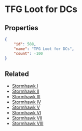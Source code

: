 # TFG Loot for DCs

<no description available>

## Properties

```json
{
    "id": 588,
    "name": "TFG Loot for DCs",
    "count": -100
}
```

## Related

- [Stormhawk I](../items/18026-stormhawk-i.md)
- [Stormhawk II](../items/18027-stormhawk-ii.md)
- [Stormhawk III](../items/18028-stormhawk-iii.md)
- [Stormhawk IV](../items/18029-stormhawk-iv.md)
- [Stormhawk V](../items/18030-stormhawk-v.md)
- [Stormhawk VI](../items/18031-stormhawk-vi.md)
- [Stormhawk VII](../items/18032-stormhawk-vii.md)
- [Stormhawk VIII](../items/18033-stormhawk-viii.md)

